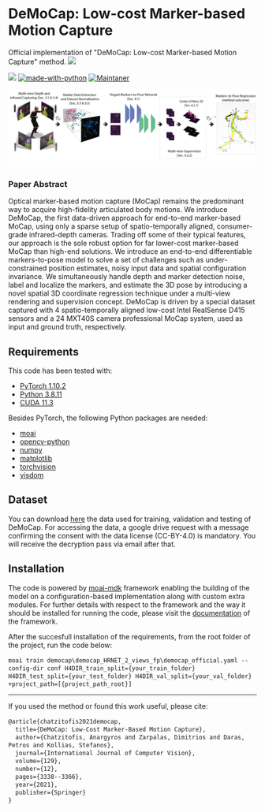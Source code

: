 # DeMoCap: Low-cost Marker-based Motion Capture
Official implementation of "DeMoCap: Low-cost Marker-based Motion Capture" method. [![](https://img.shields.io/badge/PDF-DeMoCap-red)](https://rdcu.be/czAXF)

[![](https://img.shields.io/badge/IJCV-DeMoCap-blueviolet)](https://link.springer.com/article/10.1007/s11263-021-01526-z)
[![made-with-python](https://img.shields.io/badge/Made%20with-Python-1f425f.svg)](https://www.python.org/)
[![Maintaner](https://img.shields.io/badge/maintainer-Anargyros_Chatzitofis-blue)](http://tofis.github.io)

![DeMoCap Concept](./assets/img/overview.png)
### Paper Abstract
Optical marker-based motion capture (MoCap) remains the predominant way to acquire high-fidelity articulated body motions. We introduce DeMoCap, the first data-driven approach for end-to-end marker-based MoCap, using only a sparse setup of spatio-temporally aligned, consumer-grade infrared-depth cameras. Trading off some of their typical features, our approach is the sole robust option for far lower-cost marker-based MoCap than high-end solutions. We introduce an end-to-end differentiable markers-to-pose model to solve a set of challenges such as under-constrained position estimates, noisy input data and spatial configuration invariance. We simultaneously handle depth and marker detection noise, label and localize the markers, and estimate the 3D pose by introducing a novel spatial 3D coordinate regression technique under a multi-view rendering and supervision concept. DeMoCap is driven by a special dataset captured with 4 spatio-temporally aligned low-cost Intel RealSense D415 sensors and a 24 MXT40S camera professional MoCap system, used as input and ground truth, respectively.


## Requirements
This code has been tested with:
- [PyTorch 1.10.2](https://pytorch.org/get-started/previous-versions/)
- [Python 3.8.11](https://www.python.org/downloads/release/python-3811/)
- [CUDA 11.3](https://developer.nvidia.com/cuda-11-3-1-download-archive)

Besides PyTorch, the following Python packages are needed:
- [moai](https://pypi.org/project/moai-mdk/)
- [opencv-python](https://pypi.org/project/opencv-python/)
- [numpy](https://numpy.org/)
- [matplotlib](https://matplotlib.org/)
- [torchvision](https://pypi.org/project/torchvision/)
- [visdom](https://github.com/facebookresearch/visdom)

## Dataset

You can download [here](https://drive.google.com/file/d/1R0nqyBaKPp5wfJ0LH4hekUNrq4e3kodt/view?usp=sharing) the data used for training, validation and testing of DeMoCap.
For accessing the data, a google drive request with a message confirming the consent with the data license (CC-BY-4.0) is mandatory. You will receive the decryption pass via email after that.

## Installation

The code is powered by [moai-mdk](https://pypi.org/project/moai-mdk/) framework enabling the building of the model on a configuration-based implementation along with custom extra modules. 
For further details with respect to the framework and the way it should be installed for running the code, please visit the [documentation](https://moai.readthedocs.io/en/latest/) of the framework.

After the succesfull installation of the requirements, from the root folder of the project, run the code below:

```
moai train democap\democap_HRNET_2_views_fp\democap_official.yaml --config-dir conf H4DIR_train_split={your_train_folder} H4DIR_test_split={your_test_folder} H4DIR_val_split={your_val_folder} +project_path=[{project_path_root}]
```
------

If you used the method or found this work useful, please cite:
```
@article{chatzitofis2021democap,
  title={DeMoCap: Low-Cost Marker-Based Motion Capture},
  author={Chatzitofis, Anargyros and Zarpalas, Dimitrios and Daras, Petros and Kollias, Stefanos},
  journal={International Journal of Computer Vision},
  volume={129},
  number={12},
  pages={3338--3366},
  year={2021},
  publisher={Springer}
}
```
